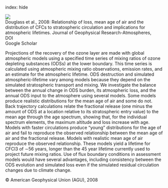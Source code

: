 index: hide

<div class="Citation">
    <div class="Citation-thumb CitationThumb-linked"  data-href="https://doi.org/10.1029/2007jd009575">
      <img src="https://static.claimspace.cloud/climate-study-static/refs/thumbs/2/Douglass_et_al_2008-thumb.png" />
    </div>

  <div class="Citation-body">
    <div class="Citation-text">Douglass et al., 2008: Relationship of loss, mean age of air and the distribution of CFCs to stratospheric circulation and implications for atmospheric lifetimes. <span class="Article-journal">Journal of Geophysical Research-Atmospheres, </span><span class="Article-volume"></span></div>
    <div class="Citation-links">
      <div class="CitationLink" data-href="https://doi.org/10.1029/2007jd009575">
        <div class="CitationLink-icon CitationLink-Doi"></div>
        <div class="CitationLink-text">DOI</div>
      </div>
      <div class="CitationLink" data-href="https://scholar.google.com/scholar?q=10.1029/2007jd009575">
        <div class="CitationLink-icon CitationLink-Scholar"></div>
        <div class="CitationLink-text">Google Scholar</div>
      </div>
    </div>
  </div>
</div>

Projections of the recovery of the ozone layer are made with global atmospheric models using a specified time series of mixing ratios of ozone depleting substances (ODSs) at the lower boundary. This time series is calculated using atmospheric mixing ratio observations, emission rates, and an estimate for the atmospheric lifetime. ODS destruction and simulated atmospheric‐lifetime vary among models because they depend on the simulated stratospheric transport and mixing. We investigate the balance between the annual change in ODS burden, its atmospheric loss, and the annual ODS input to the atmosphere using several models. Some models produce realistic distributions for the mean age of air and some do not. Back trajectory calculations relate the fractional release (one minus the amount of ODS at a location relative to its stratospheric entry value) to the mean age through the age spectrum, showing that, for the individual spectrum elements, the maximum altitude and loss increase with age. Models with faster circulations produce “young” distributions for the age of air and fail to reproduce the observed relationship between the mean age of air and the fractional release. Models with realistic mean age of air reproduce the observed relationship. These models yield a lifetime for CFCl3 of ∼56 years, longer than the 45 year lifetime currently used to project future mixing ratios. Use of flux boundary conditions in assessment models would have several advantages, including consistency between the ODS evolution and simulated loss even if the simulated residual circulation changes due to climate change.

<div class="Citation-copy">
&copy; American Geophysical Union (AGU), 2008
</div>